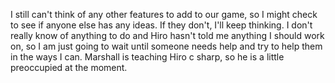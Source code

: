 I still can't think of any other features to add to our game, so I might check to see if anyone else has any ideas. If they don't, I'll keep thinking. I don't really know of anything to do and Hiro hasn't told me anything I should work on, so I am just going to wait until someone needs help and try to help them in the ways I can. Marshall is teaching Hiro c sharp, so he is a little preoccupied at the moment. 
